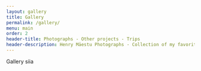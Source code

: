 ```yaml
---
layout: gallery
title: Gallery
permalink: /gallery/
menu: main
order: 2
header-title: Photographs - Other projects - Trips
header-description: Henry Mäestu Photographs - Collection of my favorite pictures I have taken over time.
---
```


Gallery siia


